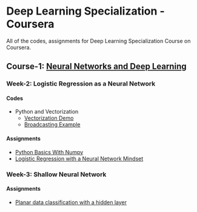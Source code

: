 # Deep Learning Specialization - Coursera

All of the codes, assignments for Deep Learning Specialization Course on Coursera.

## Course-1: [Neural Networks and Deep Learning](https://www.coursera.org/learn/neural-networks-deep-learning)

### Week-2: Logistic Regression as a Neural Network

#### Codes

- Python and Vectorization
  - [Vectorization Demo](/Course1//Week2/PythonAndVectorization/VectorizationDemo.ipynb)
  - [Broadcasting Example](/Course1//Week2/PythonAndVectorization/BroadcastingExample.ipynb)

#### Assignments

- [Python Basics With Numpy](/Course1/Week2/Assignments/PythonBasicsWithNumpy/Python_Basics_With_Numpy.ipynb)
- [Logistic Regression with a Neural Network Mindset](/Course1/Week2/Assignments/LogisticRegressionAsANeuralNetwork/Logistic_Regression_with_a_Neural_Network_mindset.ipynb)

### Week-3: Shallow Neural Network

#### Assignments

- [Planar data classification with a hidden layer](/Course1/Week3/Assignments/Planar_data_classification_with_onehidden_layer.ipynb)
